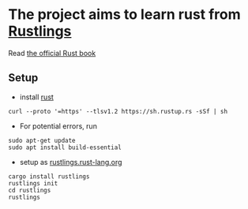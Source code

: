 # The project aims to learn rust from [Rustlings](https://rustlings.rust-lang.org) 
Read [the official Rust book](https://doc.rust-lang.org/book) 


## Setup
- install [rust](https://doc.rust-lang.org/book/ch01-01-installation.html)   
```
curl --proto '=https' --tlsv1.2 https://sh.rustup.rs -sSf | sh
```
- For potential errors, run   
```
sudo apt-get update
sudo apt install build-essential
```
- setup as [rustlings.rust-lang.org](https://rustlings.rust-lang.org)
```
cargo install rustlings
rustlings init
cd rustlings
rustlings
```
